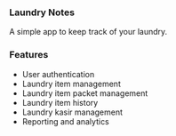 ### Laundry Notes

A simple app to keep track of your laundry.

### Features

-   User authentication
-   Laundry item management
-   Laundry item packet management
-   Laundry item history
-   Laundry kasir management
-   Reporting and analytics
